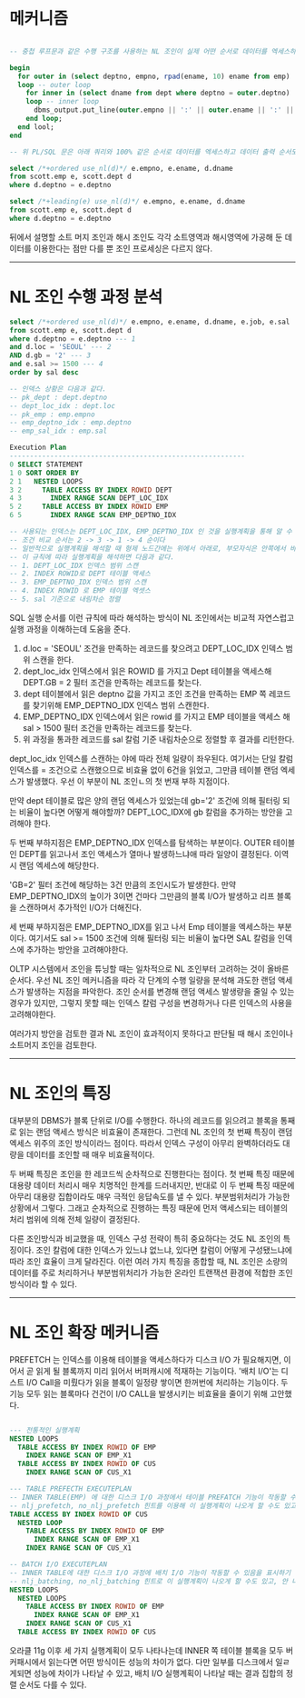 # 메커니즘

```sql

-- 중첩 루프문과 같은 수행 구조를 사용하는 NL 조인이 실제 어떤 순서로 데이터를 엑세스하는지 아래 PL/SQL 문이 잘 설명해준다

begin
  for outer in (select deptno, empno, rpad(ename, 10) ename from emp)
  loop -- outer loop
    for inner in (select dname from dept where deptno = outer.deptno)
    loop -- inner loop
      dbms_output.put_line(outer.empno || ':' || outer.ename || ':' || inner.dname);
    end loop;
  end lool;
end

-- 위 PL/SQL 문은 아래 쿼리와 100% 같은 순서로 데이터를 엑세스하고 데이터 출력 순서도 같다. 내부적으로 재귀적 쿼리를 반복 수행하지 않는다는 점만 다르다.

select /*+ordered use_nl(d)*/ e.empno, e.ename, d.dname
from scott.emp e, scott.dept d
where d.deptno = e.deptno

select /*+leading(e) use_nl(d)*/ e.empno, e.ename, d.dname
from scott.emp e, scott.dept d
where d.deptno = e.deptno
```

뒤에서 설명할 소트 머지 조인과 해시 조인도 각각 소트영역과 해시영역에 가공해 둔 데이터를 이용한다는 점만 다를 뿐 조인 프로세싱은 다르지 않다.

---

# NL 조인 수행 과정 분석

```sql
select /*+ordered use_nl(d)*/ e.empno, e.ename, d.dname, e.job, e.sal
from scott.emp e, scott.dept d
where d.deptno = e.deptno --- 1
and d.loc = 'SEOUL' --- 2
AND d.gb = '2' --- 3
and e.sal >= 1500 --- 4
order by sal desc

-- 인덱스 상황은 다음과 같다.
-- pk_dept : dept.deptno
-- dept_loc_idx : dept.loc
-- pk_emp : emp.empno
-- emp_deptno_idx : emp.deptno
-- emp_sal_idx : emp.sal

Execution Plan
----------------------------------------------------------
0 SELECT STATEMENT
1 0 SORT ORDER BY
2 1   NESTED LOOPS
3 2     TABLE ACCESS BY INDEX ROWID DEPT
4 3       INDEX RANGE SCAN DEPT_LOC_IDX
5 2     TABLE ACCESS BY INDEX ROWID EMP
6 5       INDEX RANGE SCAN EMP_DEPTNO_IDX

-- 사용되는 인덱스는 DEPT_LOC_IDX, EMP_DEPTNO_IDX 인 것을 실행계획을 통해 알 수 있다.
-- 조건 비교 순서는 2 -> 3 -> 1 -> 4 순이다
-- 일반적으로 실행계획을 해석할 때 형제 노드간에는 위에서 아래로, 부모자식은 안쪽에서 바깥쪽으로 즉, 자식 노드 부터 읽는다.
-- 이 규칙에 따라 실행계획을 해석하면 다음과 같다.
-- 1. DEPT_LOC_IDX 인덱스 범위 스캔
-- 2. INDEX ROWID로 DEPT 테이블 액세스
-- 3. EMP_DEPTNO_IDX 인덱스 범위 스캔
-- 4. INDEX ROWID 로 EMP 테이블 엑셋스
-- 5. sal 기준으로 내림차순 정렬
```

SQL 실행 순서를 이런 규칙에 따라 해석하는 방식이 NL 조인에서는 비교적 자연스럽고 실행 과정을 이해하는데 도움을 준다.

1. d.loc = 'SEOUL' 조건을 만족하는 레코드를 찾으려고 DEPT_LOC_IDX 인덱스 범위 스캔을 한다.
2. dept_loc_idx 인덱스에서 읽은 ROWID 를 가지고 Dept 테이블을 액세스해 DEPT.GB = 2 필터 조건을 만족하는 레코드를 찾는다.
3. dept 테이블에서 읽은 deptno 값을 가지고 조인 조건을 만족하는 EMP 쪽 레코드를 찾기위해 EMP_DEPTNO_IDX 인덱스 범위 스캔한다.
4. EMP_DEPTNO_IDX 인덱스에서 읽은 rowid 를 가지고 EMP 테이블을 액세스 해 sal > 1500 필터 조건을 만족하는 레코드를 찾는다.
5. 위 과정을 통과한 레코드를 sal 칼럼 기준 내림차순으로 정렬할 후 결과를 리턴한다.

dept_loc_idx 인덱스를 스캔하는 야에 따라 전체 일량이 좌우된다. 여기서는 단일 칼럼 인덱스를 = 조건으로 스캔했으므로 비효율 없이 6건을 읽었고, 그만큼 테이블 랜덤 엑세스가 발생했다. 우선 이 부분이 NL 조인ㄴ의 첫 번재 부하 지점이다.

만약 dept 테이블로 많은 양의 랜덤 엑세스가 있었는데 gb='2' 조건에 의해 필터링 되는 비율이 높다면 어떻게 해야할까?
DEPT_LOC_IDX에 gb 칼럼을 추가하는 방안을 고려해야 한다.

두 번째 부하지점은 EMP_DEPTNO_IDX 인덱스를 탐색하는 부분이다. OUTER 테이블인 DEPT를 읽고나서 조인 액세스가 열마나 발생하느냐애 따라 일양이 결정된다.
이역시 랜덤 엑세스에 해당한다.

'GB=2' 필터 조건에 해당하는 3건 만큼의 조인시도가 발생한다. 만약 EMP_DEPTNO_IDX의 높이가 3이면 건마다 그만큼의 블록 I/O가 발생하고 리프 블록을 스캔하며서 추가적인 I/O가 더해진다.

세 번째 부하지점은 EMP_DEPTNO_IDX를 읽고 나서 Emp 테이블을 엑세스하는 부분이다. 여기서도 sal >= 1500 조건에 의해 필터링 되는 비율이 높다면 SAL 칼럼을 인덱스에 추가하는 방안을 고려해야한다.

OLTP 시스템에서 조인을 튜닝할 때는 일차적으로 NL 조인부터 고려하는 것이 올바른 순서다. 우선 NL 조인 메커니즘을 따라 각 단계의 수행 일량을 분석해 과도한 랜덤 액세스가 발생하는 지점을 파악한다. 조인 순서를 변경해 랜덤 액세스 발생량을 줄일 수 있는 경우가 있지만, 그렇지 못할 때는 인덱스 칼럼 구성을 변경하거나 다른 인덱스의 사용을 고려해야한다.

여러가지 방안을 검토한 결과 NL 조인이 효과적이지 못하다고 판단될 때 해시 조인이나 소트머지 조인을 검토한다.

---

# NL 조인의 특징

대부분의 DBMS가 블록 단위로 I/O를 수행한다. 하나의 레코드를 읽으려고 블록을 통째로 읽는 랜덤 액세스 방식은 비효율이 존재한다.
그런데 NL 조인의 첫 번째 특징이 랜덤 엑세스 위주의 조인 방식이라느 점이다. 따라서 인덱스 구성이 아무리 완벽하더라도 대량을 데이터를 조인할 때 매우 비효율적이다.

두 버째 특징은 조인을 한 레코드씩 순차적으로 진행한다는 점이다. 첫 번째 특징 때문에 대용량 데이터 처리시 매우 치명적인 한계를 드러내지만, 반대로 이 두 번째 특징 때문에 아무리 대용량 집합이라도 매우 극적인 응답속도를 낼 수 있다. 부분범위처리가 가능한 상황에서 그렇다. 그래고 순차적으로 진행하는 특징 때문에 먼저 액세스되는 테이블의 처리 범위에 의해 전체 일량이 결정된다.

다른 조인방식과 비교했을 때, 인덱스 구성 전략이 특히 중요하다는 것도 NL 조인의 특징이다. 조인 칼럼에 대한 인덱스가 있느냐 없느냐, 있다면 칼럼이 어떻게 구성됐느냐에 따라 조인 효율이 크게 달라진다.
이런 여러 가지 특징을 종합할 때, NL 조인은 소량의 데이터를 주로 처리하거나 부분범위처리가 가능한 온라인 트랜잭션 환경에 적합한 조인 방식이라 할 수 있다.

---

# NL 조인 확장 메커니즘

PREFETCH 는 인덱스를 이용해 테이블을 액세스하다가 디스크 I/O 가 필요해지면, 이어서 곧 읽게 될 블록까지 미리 읽어서 버퍼캐시에 적재하는 기능이다.
'배치 I/O'는 디스트 I/O Call을 미뤘다가 읽을 블록이 일정량 쌓이면 한꺼번에 처리하는 기능이다.
두 기능 모두 읽는 블록마다 건건이 I/O CALL을 발생시키는 비효율을 줄이기 위해 고안했다.

```sql

--- 전통적인 실행계획
NESTED LOOPS
  TABLE ACCESS BY INDEX ROWID OF EMP
    INDEX RANGE SCAN OF EMP_X1
  TABLE ACCESS BY INDEX ROWID OF CUS
    INDEX RANGE SCAN OF CUS_X1

--- TABLE PREFECTH EXECUTEPLAN
-- INNER TABLE(EMP) 에 대한 디스크 I/O 과정에서 테이블 PREFATCH 기능이 작동할 수 있음을 표시하기 위함이다.
-- nlj_prefetch, no_nlj_prefetch 힌트를 이용해 이 실행계획이 나오게 할 수도 있고, 안 나오게 할 수도 있다.
TABLE ACCESS BY INDEX ROWID OF CUS
  NESTED LOOP
    TABLE ACCESS BY INDEX ROWID OF EMP
      INDEX RANGE SCAN OF EMP_X1
    INDEX RANGE SCAN OF CUS_X1

-- BATCH I/O EXECUTEPLAN
-- INNER TABLE에 대한 디스크 I/O 과정에 배치 I/O 기능이 작동할 수 있음을 표시하기 위함이다.
-- nlj_batching, no_nlj_batching 힌트로 이 실행계획이 나오게 할 수도 있고, 안 나오게 할 수도 있다.
NESTED LOOPS
  NESTED LOOPS
    TABLE ACCESS BY INDEX ROWID OF EMP
      INDEX RANGE SCAN OF EMP_X1
    INDEX RANGE SCAN OF CUS_X1
  TABLE ACCESS BY INDEX ROWID OF CUS
```

오라클 11g 이후 세 가지 실행계획이 모두 나타나는데 INNER 쪽 테이블 블록을 모두 버커패시에서 읽는다면 어떤 방식이든 성능의 차이가 없다.
다만 일부를 디스크에서 일ㄹ게되면 성능에 차이가 나타날 수 있고, 배치 I/O 실행계획이 나타날 때는 결과 집합의 정렬 순서도 다를 수 있다.
